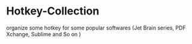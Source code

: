 # Hotkey-Collection
organize some hotkey for some popular softwares (Jet Brain series, PDF Xchange, Sublime and So on )
